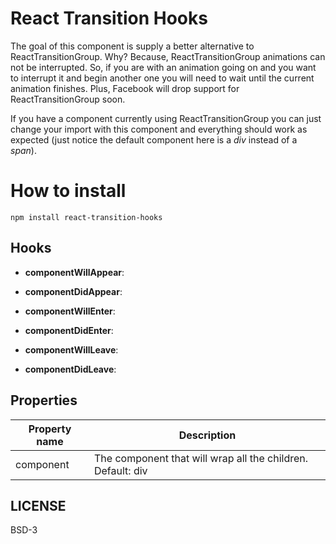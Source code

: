 # React Transition Hooks

The goal of this component is supply a better alternative to ReactTransitionGroup. Why? Because, ReactTransitionGroup animations can not be interrupted. So, if you are with an animation going on and you want to interrupt it and begin another one you will need to wait until the current animation finishes. Plus, Facebook will drop support for ReactTransitionGroup soon.

If you have a component currently using ReactTransitionGroup you can just change your import with this component and everything should work as expected (just notice the default component here is a *div* instead of a *span*).

# How to install

    npm install react-transition-hooks

## Hooks

- **componentWillAppear**:

- **componentDidAppear**:

- **componentWillEnter**:

- **componentDidEnter**:

- **componentWillLeave**:

- **componentDidLeave**:

## Properties

Property name | Description
------------ | -------------
component | The component that will wrap all the children. Default: div

## LICENSE

BSD-3
